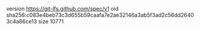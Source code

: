version https://git-lfs.github.com/spec/v1
oid sha256:c083e4beb73c3d655b59caafa7e2ae32146a3ab5f3ad2c56dd26403c4a86ce13
size 10771
